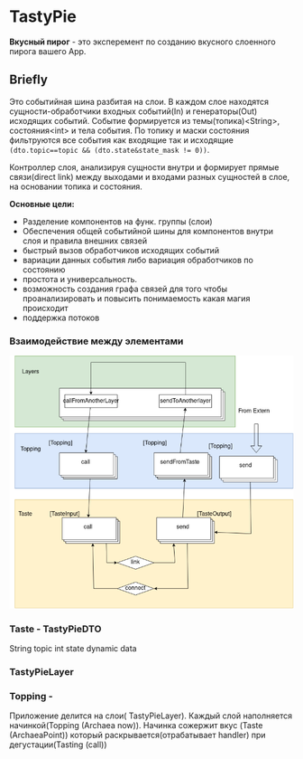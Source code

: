 # TastyPie
**Вкусный пирог** - это эксперемент по созданию вкусного слоенного пирога вашего App. 
## Briefly
Это событийная шина разбитая на слои. В каждом слое находятся сущности-обработчики входных событий(In) и генераторы(Out) исходящих событий.
Событие формируется из темы(топика)&lt;String&gt;, состояния&lt;int&gt; и тела события.
По топику и маски состояния фильтруются вcе события как входящие так и исходящие ``` (dto.topic==topic && (dto.state&state_mask != 0)) ```.

Контроллер слоя, анализируя сущности внутри и формирует прямые связи(direct link) между выходами и входами разных сущностей в слое, на основании топика и состояния. 

**Основные цели:**
- Разделение компонентов на функ. группы (слои)
- Обеспечения общей событийной шины для компонентов внутри слоя и правила внешних связей
- быстрый вызов обработчиков исходящих событий
- вариации данных события либо вариация обработчиков по состоянию 
- простота и универсальность. 
- возможность создания графа связей для того чтобы проанализировать и повысить понимаемость какая магия происходит 
- поддержка потоков 

### Взаимодействие между элементами
![взаиодействия с элементами](tastepie.drawio(2).png)
### Taste - TastyPieDTO
String topic
int state
dynamic data
### TastyPieLayer

### Topping -






Приложение делится на слои( TastyPieLayer). Каждый слой наполняется начинкой(Topping (Archaea now)).
Начинка сожержит вкус (Taste (ArchaeaPoint)) который раскрывается(отрабатывает handler) при дегустации(Tasting (call))  